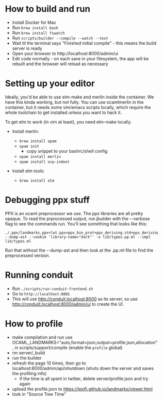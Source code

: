 # How to build and run

- Install Docker for Mac
- Run `brew install bash`
- Run `brew install fswatch`
- Run `scripts/builder --compile --watch --test`
- Wait til the terminal says "Finished initial compile" - this means the build server is ready
- Open your browser to http://localhost:8000/admin/ui
- Edit code normally - on each save in your filesystem, the app will be rebuilt and the browser will reload as necessary

# Setting up your editor

Ideally, you'd be able to use elm-make and merlin inside the container.
We have this kinda working, but not fully. You can use ocamlmerlin in
the container, but it needs some vim/emacs scripts locally, which
require the whole toolchain to get installed unless you want to hack it.

To get elm to work (in vim at least), you need elm-make locally.

- Install merlin:
  - `brew install opam`
  - `opam init`
    - copy snippet to your bashrc/shell config
  - `opam install merlin`
  - `opam install ocp-indent`

- Install elm tools:
  - `brew install elm`

# Debugging ppx stuff

PPX is an ocaml preprocessor we use. The ppx libraries are all pretty
opaque. To read the prprocessed output, run jbuilder with the --verbose
flag to see the commands run. You'll see something that looks like this:

```
./.ppx/landmarks.ppx+lwt.ppx+ppx_bin_prot+ppx_deriving.std+ppx_deriving_yojson+ppx_fields_conv+ppx_sexp_conv+ppx_pipebang/ppx.exe --dump-ast --cookie 'library-name="dark"' -o lib/types.pp.ml --impl lib/types.ml
```

Run that without the --dump-ast and then look at the .pp.ml file to find
the preprocessed version.

# Running conduit

- Run `./scripts/run-conduit-frontend.sh`
- Go to `http://localhost:8001`
- This will use http://conduit.localhost:8000 as its server, so use http://conduiit.localhost:8000/admin/ui to create the UI.

# How to profile
- make compilation and run use OCAML_LANDMARKS="auto,format=json,output=profile.json,allocation", in scripts/support/compile (enable the `profile` global)
- rm server/_build
- run the builder
- refresh the page 10 times, then go to localhost:8000/admin/api/shutdown (shuts
  down the server and saves the profiling info)
  - if the time is all spent in twitter, delete server/profile.json and
    try again
- upload the profile.json to https://lexifi.github.io/landmarks/viewer.html
- look in "Source Tree Time"


